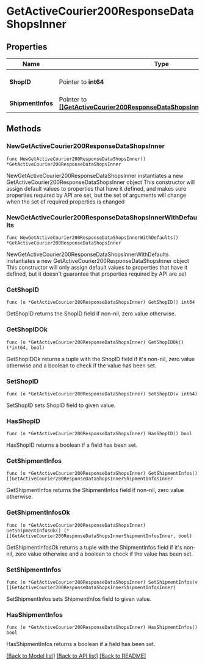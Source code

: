 # GetActiveCourier200ResponseDataShopsInner

## Properties

Name | Type | Description | Notes
------------ | ------------- | ------------- | -------------
**ShopID** | Pointer to **int64** | Shop Unique Identifier | [optional] 
**ShipmentInfos** | Pointer to [**[]GetActiveCourier200ResponseDataShopsInnerShipmentInfosInner**](GetActiveCourier200ResponseDataShopsInnerShipmentInfosInner.md) |  | [optional] 

## Methods

### NewGetActiveCourier200ResponseDataShopsInner

`func NewGetActiveCourier200ResponseDataShopsInner() *GetActiveCourier200ResponseDataShopsInner`

NewGetActiveCourier200ResponseDataShopsInner instantiates a new GetActiveCourier200ResponseDataShopsInner object
This constructor will assign default values to properties that have it defined,
and makes sure properties required by API are set, but the set of arguments
will change when the set of required properties is changed

### NewGetActiveCourier200ResponseDataShopsInnerWithDefaults

`func NewGetActiveCourier200ResponseDataShopsInnerWithDefaults() *GetActiveCourier200ResponseDataShopsInner`

NewGetActiveCourier200ResponseDataShopsInnerWithDefaults instantiates a new GetActiveCourier200ResponseDataShopsInner object
This constructor will only assign default values to properties that have it defined,
but it doesn't guarantee that properties required by API are set

### GetShopID

`func (o *GetActiveCourier200ResponseDataShopsInner) GetShopID() int64`

GetShopID returns the ShopID field if non-nil, zero value otherwise.

### GetShopIDOk

`func (o *GetActiveCourier200ResponseDataShopsInner) GetShopIDOk() (*int64, bool)`

GetShopIDOk returns a tuple with the ShopID field if it's non-nil, zero value otherwise
and a boolean to check if the value has been set.

### SetShopID

`func (o *GetActiveCourier200ResponseDataShopsInner) SetShopID(v int64)`

SetShopID sets ShopID field to given value.

### HasShopID

`func (o *GetActiveCourier200ResponseDataShopsInner) HasShopID() bool`

HasShopID returns a boolean if a field has been set.

### GetShipmentInfos

`func (o *GetActiveCourier200ResponseDataShopsInner) GetShipmentInfos() []GetActiveCourier200ResponseDataShopsInnerShipmentInfosInner`

GetShipmentInfos returns the ShipmentInfos field if non-nil, zero value otherwise.

### GetShipmentInfosOk

`func (o *GetActiveCourier200ResponseDataShopsInner) GetShipmentInfosOk() (*[]GetActiveCourier200ResponseDataShopsInnerShipmentInfosInner, bool)`

GetShipmentInfosOk returns a tuple with the ShipmentInfos field if it's non-nil, zero value otherwise
and a boolean to check if the value has been set.

### SetShipmentInfos

`func (o *GetActiveCourier200ResponseDataShopsInner) SetShipmentInfos(v []GetActiveCourier200ResponseDataShopsInnerShipmentInfosInner)`

SetShipmentInfos sets ShipmentInfos field to given value.

### HasShipmentInfos

`func (o *GetActiveCourier200ResponseDataShopsInner) HasShipmentInfos() bool`

HasShipmentInfos returns a boolean if a field has been set.


[[Back to Model list]](../README.md#documentation-for-models) [[Back to API list]](../README.md#documentation-for-api-endpoints) [[Back to README]](../README.md)


